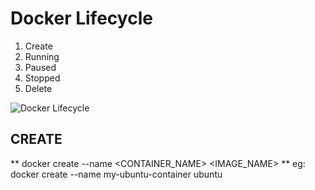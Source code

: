 # Docker Lifecycle

1. Create
2. Running
3. Paused
4. Stopped
5. Delete

![Docker Lifecycle](http://docker-saigon.github.io/img/event_state.png)


## CREATE
** docker create --name <CONTAINER_NAME> <IMAGE_NAME> **
eg: docker create --name my-ubuntu-container ubuntu

